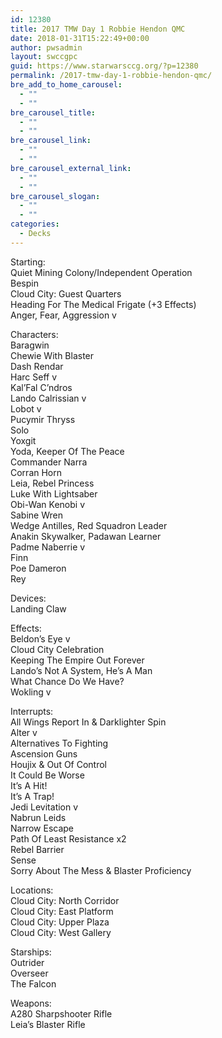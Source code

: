 ```yaml
---
id: 12380
title: 2017 TMW Day 1 Robbie Hendon QMC
date: 2018-01-31T15:22:49+00:00
author: pwsadmin
layout: swccgpc
guid: https://www.starwarsccg.org/?p=12380
permalink: /2017-tmw-day-1-robbie-hendon-qmc/
bre_add_to_home_carousel:
  - ""
  - ""
bre_carousel_title:
  - ""
  - ""
bre_carousel_link:
  - ""
  - ""
bre_carousel_external_link:
  - ""
  - ""
bre_carousel_slogan:
  - ""
  - ""
categories:
  - Decks
---
```

Starting:  
Quiet Mining Colony/Independent Operation  
Bespin  
Cloud City: Guest Quarters  
Heading For The Medical Frigate (+3 Effects)  
Anger, Fear, Aggression v

Characters:  
Baragwin  
Chewie With Blaster  
Dash Rendar  
Harc Seff v  
Kal’Fal C’ndros  
Lando Calrissian v  
Lobot v  
Pucymir Thryss  
Solo  
Yoxgit  
Yoda, Keeper Of The Peace  
Commander Narra  
Corran Horn  
Leia, Rebel Princess  
Luke With Lightsaber  
Obi-Wan Kenobi v  
Sabine Wren  
Wedge Antilles, Red Squadron Leader  
Anakin Skywalker, Padawan Learner  
Padme Naberrie v  
Finn  
Poe Dameron  
Rey

Devices:  
Landing Claw

Effects:  
Beldon’s Eye v  
Cloud City Celebration  
Keeping The Empire Out Forever  
Lando’s Not A System, He’s A Man  
What Chance Do We Have?  
Wokling v

Interrupts:  
All Wings Report In & Darklighter Spin  
Alter v  
Alternatives To Fighting  
Ascension Guns  
Houjix & Out Of Control  
It Could Be Worse  
It’s A Hit!  
It’s A Trap!  
Jedi Levitation v  
Nabrun Leids  
Narrow Escape  
Path Of Least Resistance x2  
Rebel Barrier  
Sense  
Sorry About The Mess & Blaster Proficiency

Locations:  
Cloud City: North Corridor  
Cloud City: East Platform  
Cloud City: Upper Plaza  
Cloud City: West Gallery

Starships:  
Outrider  
Overseer  
The Falcon

Weapons:  
A280 Sharpshooter Rifle  
Leia’s Blaster Rifle